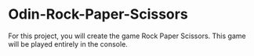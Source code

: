 # Odin-Rock-Paper-Scissors
For this project, you will create the game Rock Paper Scissors. This game will be played entirely in the console.
